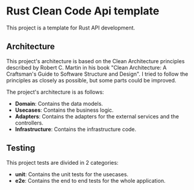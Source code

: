 # Rust Clean Code Api template

This project is a template for Rust API development.

## Architecture

This project's architecture is based on the Clean Architecture principles described by Robert C. Martin in his book "Clean Architecture: A Craftsman's Guide to Software Structure and Design". I tried to follow the principles as closely as possible, but some parts could be improved.

The project's architecture is as follows:

- **Domain**: Contains the data models.
- **Usecases**: Contains the business logic.
- **Adapters**: Contains the adapters for the external services and the controllers.
- **Infrastructure**: Contains the infrastructure code.

## Testing

This project tests are divided in 2 categories:

- **unit**: Contains the unit tests for the usecases.
- **e2e**: Contains the end to end tests for the whole application.
